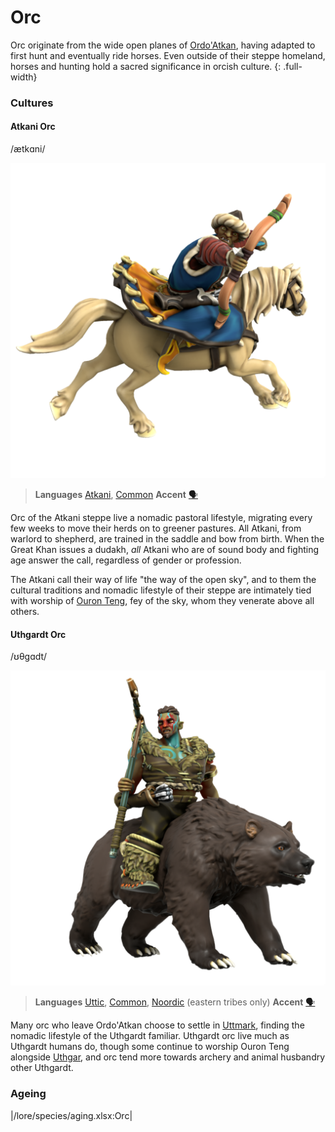 # Orc

Orc originate from the wide open planes of [Ordo'Atkan](/places/ordo-atkan), having adapted to first hunt and eventually ride horses. Even outside of their steppe homeland, horses and hunting hold a sacred significance in orcish culture. 
{: .full-width}

### Cultures

#### Atkani Orc
/ætkɑni/

![](orc-atkani.png)

> **Languages** [Atkani](/lore/languages/atkani), [Common](/lore/languages/common)
> **Accent** [🗣️](https://www.dialectsarchive.com/mongolia-1)

Orc of the Atkani steppe live a nomadic pastoral lifestyle, migrating every few weeks to move their herds on to greener pastures. All Atkani, from warlord to shepherd, are trained in the saddle and bow from birth. When the Great Khan issues a dudakh, *all* Atkani who are of sound body and fighting age answer the call, regardless of gender or profession.

The Atkani call their way of life "the way of the open sky", and to them the cultural traditions and nomadic lifestyle of their steppe are intimately tied with worship of [Ouron Teng](/lore/cosmology/fey/major_fey/ouron.md), fey of the sky, whom they venerate above all others.

#### Uthgardt Orc
/ʊθɡɑdt/

![](orc-uthgardt.png)

> **Languages** [Uttic](/lore/languages/uttic), [Common](/lore/languages/common), [Noordic](/lore/languages/noordic) (eastern tribes only)
> **Accent** [🗣️](https://www.dialectsarchive.com/iceland-2)

Many orc who leave Ordo'Atkan choose to settle in [Uttmark](/places/uttmark), finding the nomadic lifestyle of the Uthgardt familiar. Uthgardt orc live much as Uthgardt humans do, though some continue to worship Ouron Teng alongside [Uthgar](/lore/cosmology/daemons/apotheotes/uthgar), and orc tend more towards archery and animal husbandry other Uthgardt.

### Ageing
|/lore/species/aging.xlsx:Orc|